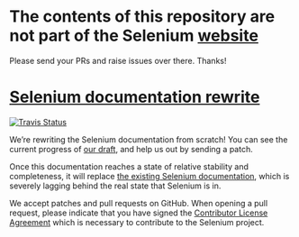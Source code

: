 # The contents of this repository are not part of the Selenium [website](https://github.com/SeleniumHQ/site)
Please send your PRs and raise issues over there. Thanks!



# [Selenium documentation rewrite](https://seleniumhq.github.io/docs/) 
[![Travis Status](https://travis-ci.com/SeleniumHQ/docs.svg?branch=gh-pages)](//travis-ci.com/SeleniumHQ/docs/builds)

We’re rewriting the Selenium documentation from scratch!
You can see the current progress of [our draft](//seleniumhq.github.io/docs),
and help us out by sending a patch.

Once this documentation reaches
a state of relative stability and completeness,
it will replace [the existing Selenium documentation](http://docs.seleniumhq.org/docs/),
which is severely lagging
behind the real state that Selenium is in.

We accept patches and pull requests on GitHub.
When opening a pull request,
please indicate that you have signed the
[Contributor License Agreement](//spreadsheets.google.com/spreadsheet/viewform?hl=en_US&formkey=dFFjXzBzM1VwekFlOWFWMjFFRjJMRFE6MQ#gid=0)
which is necessary to contribute to the Selenium project.
